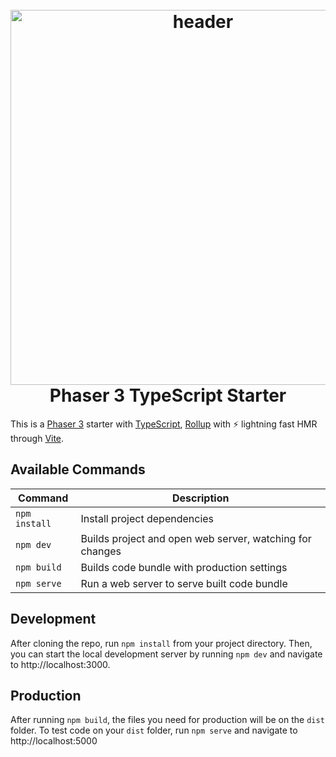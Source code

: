 <h1 align="center">
  <br>
  <a href="https://github.com/geocine/phaser3-rollup-typescript#readme"><img src="https://i.imgur.com/6lcIxDs.png" alt="header" width="600"/></a>
  <br>
  Phaser 3 TypeScript Starter
  <br>
</h1>

This is a [Phaser 3](https://github.com/photonstorm/phaser) starter with [TypeScript](https://www.typescriptlang.org/), [Rollup](https://rollupjs.org) with ⚡️ lightning fast HMR through [Vite](https://vitejs.dev/).

## Available Commands

| Command       | Description |
|---------------|-------------|
| `npm install` | Install project dependencies |
| `npm dev`     | Builds project and open web server, watching for changes |
| `npm build`   | Builds code bundle with production settings  |
| `npm serve`   | Run a web server to serve built code bundle |

## Development

After cloning the repo, run `npm install` from your project directory. Then, you can start the local development
server by running `npm dev` and navigate to http://localhost:3000.

## Production

After running `npm build`, the files you need for production will be on the `dist` folder. To test code on your `dist` folder, run `npm serve` and navigate to http://localhost:5000